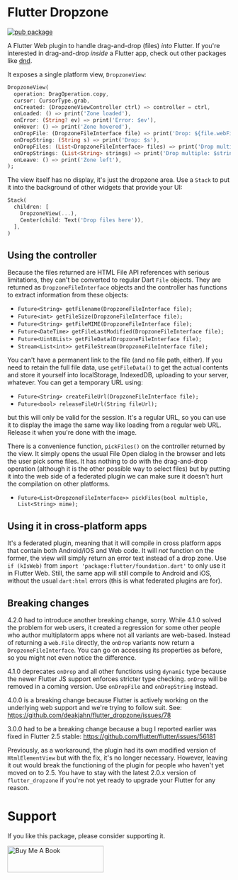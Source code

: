 # Flutter Dropzone

[![pub package](https://img.shields.io/pub/v/flutter_dropzone.svg)](https://pub.dev/packages/flutter_dropzone)

A Flutter Web plugin to handle drag-and-drop (files) *into* Flutter. If you're interested in drag-and-drop *inside* a Flutter app, check out other packages like [dnd](https://pub.dev/packages/dnd).

It exposes a single platform view, `DropzoneView`: 

```dart
DropzoneView(
  operation: DragOperation.copy,
  cursor: CursorType.grab,
  onCreated: (DropzoneViewController ctrl) => controller = ctrl,
  onLoaded: () => print('Zone loaded'),
  onError: (String? ev) => print('Error: $ev'),
  onHover: () => print('Zone hovered'),
  onDropFile: (DropzoneFileInterface file) => print('Drop: ${file.webFile}'),
  onDropString: (String s) => print('Drop: $s'),
  onDropFiles: (List<DropzoneFileInterface> files) => print('Drop multiple: $files'),
  onDropStrings: (List<String> strings) => print('Drop multiple: $strings'),
  onLeave: () => print('Zone left'),
);
```

The view itself has no display, it's just the dropzone area. Use a `Stack` to put it into the background of other widgets that
provide your UI:

```dart
Stack(
  children: [
    DropzoneView(...),
    Center(child: Text('Drop files here')),
  ],
)
```

## Using the controller

Because the files returned are HTML File API references with serious limitations, they can't be converted to regular Dart
`File` objects. They are returned as `DropzoneFileInterface` objects and the controller has functions to extract information from these objects:

*  `Future<String> getFilename(DropzoneFileInterface file);`
*  `Future<int> getFileSize(DropzoneFileInterface file);`
*  `Future<String> getFileMIME(DropzoneFileInterface file);`
*  `Future<DateTime> getFileLastModified(DropzoneFileInterface file);`
*  `Future<Uint8List> getFileData(DropzoneFileInterface file);`
*  `Stream<List<int>> getFileStream(DropzoneFileInterface file);`

You can't have a permanent link to the file (and no file path, either). If you need to retain the full file data, use `getFileData()`
to get the actual contents and store it yourself into localStorage, IndexedDB, uploading to your server, whatever.
You can get a temporary URL using:

*  `Future<String> createFileUrl(DropzoneFileInterface file);`
*  `Future<bool> releaseFileUrl(String fileUrl);`

but this will only be valid for the session. It's a regular URL, so you can use it to display the image the same way like loading
from a regular web URL. Release it when you're done with the image.

There is a convenience function, `pickFiles()` on the controller returned by the view. It simply opens the usual File Open dialog
in the browser and lets the user pick some files. It has nothing to do with the drag-and-drop operation (although it is the other
possible way to select files) but by putting it into the web side of a federated plugin we can make sure it doesn't hurt the
compilation on other platforms.

*  `Future<List<DropzoneFileInterface>> pickFiles(bool multiple, List<String> mime);`

## Using it in cross-platform apps

It's a federated plugin, meaning that it will compile in cross platform apps that contain both Android/iOS and Web code.
It will *not* function on the former, the view will simply return an error text instead of a drop zone. Use `if (kIsWeb)` from
`import 'package:flutter/foundation.dart'` to only use it in Flutter Web. Still, the same app will still compile to
Android and iOS, without the usual `dart:html` errors (this is what federated plugins are for).

## Breaking changes

4.2.0 had to introduce another breaking change, sorry. While 4.1.0 solved the problem for web users, it created a regression
for some other people who author multiplatorm apps where not all variants are web-based. Instead of returning a `web.File` directly,
the `onDrop` variants now return a `DropzoneFileInterface`. You can go on accessing its properties as before, so you might not even notice
the difference.

4.1.0 deprecates `onDrop` and all other functions using `dynamic` type because the newer Flutter JS support enforces
stricter type checking. `onDrop` will be removed in a coming version. Use `onDropFile` and `onDropString` instead.

4.0.0 is a breaking change because Flutter is actively working on the underlying web support and we're trying to follow suit.
See: https://github.com/deakjahn/flutter_dropzone/issues/78

3.0.0 had to be a breaking change because a bug I reported earlier was fixed in Flutter 2.5 stable: https://github.com/flutter/flutter/issues/56181

Previously, as a workaround, the plugin had its own modified version of `HtmlElementView` but with the fix, it's no longer necessary. However, leaving it out would break
the functioning of the plugin for people who haven't yet moved on to 2.5. You have to stay with the latest 2.0.x version of `flutter_dropzone` if you're not yet ready to upgrade
your Flutter for any reason.

# Support

If you like this package, please consider supporting it.

<a href="https://www.buymeacoffee.com/deakjahn" target="_blank"><img src="https://cdn.buymeacoffee.com/buttons/v2/default-yellow.png" alt="Buy Me A Book" height="60" width="217"></a>